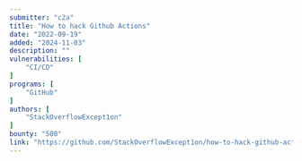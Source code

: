 ```yaml
---
submitter: "c2a"
title: "How to hack Github Actions"
date: "2022-09-19"
added: "2024-11-03"
description: ""
vulnerabilities: [
    "CI/CD"
]
programs: [
    "GitHub"
]
authors: [
    "StackOverflowExcept1on"
]
bounty: "500"
link: "https://github.com/StackOverflowExcept1on/how-to-hack-github-actions"
---
```




